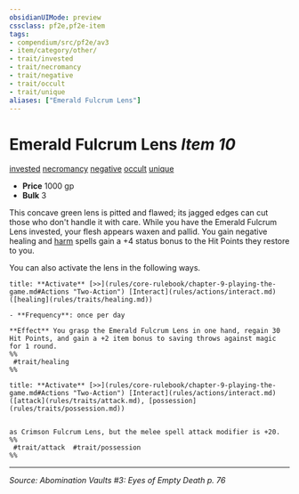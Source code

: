 ```yaml
---
obsidianUIMode: preview
cssclass: pf2e,pf2e-item
tags:
- compendium/src/pf2e/av3
- item/category/other/
- trait/invested
- trait/necromancy
- trait/negative
- trait/occult
- trait/unique
aliases: ["Emerald Fulcrum Lens"]
---
```

# Emerald Fulcrum Lens *Item 10*  
[invested](invested.md "Invested Item Trait")  [necromancy](necromancy.md "Necromancy School Trait")  [negative](negative.md "Negative Energy & Element Trait")  [occult](occult.md "Occult Tradition Trait")  [unique](unique.md "Unique Rarity Trait")  

- **Price** 1000 gp
- **Bulk** 3

This concave green lens is pitted and flawed; its jagged edges can cut those who don't handle it with care. While you have the Emerald Fulcrum Lens invested, your flesh appears waxen and pallid. You gain negative healing and [harm](harm.md) spells gain a +4 status bonus to the Hit Points they restore to you.

You can also activate the lens in the following ways.

```ad-embed-ability
title: **Activate** [>>](rules/core-rulebook/chapter-9-playing-the-game.md#Actions "Two-Action") [Interact](rules/actions/interact.md) ([healing](rules/traits/healing.md))

- **Frequency**: once per day

**Effect** You grasp the Emerald Fulcrum Lens in one hand, regain 30 Hit Points, and gain a +2 item bonus to saving throws against magic for 1 round.  
%%
 #trait/healing 
%%
```

```ad-embed-ability
title: **Activate** [>>](rules/core-rulebook/chapter-9-playing-the-game.md#Actions "Two-Action") [Interact](rules/actions/interact.md) ([attack](rules/traits/attack.md), [possession](rules/traits/possession.md))


as Crimson Fulcrum Lens, but the melee spell attack modifier is +20.  
%%
 #trait/attack  #trait/possession 
%%
```


---
*Source: Abomination Vaults #3: Eyes of Empty Death p. 76*